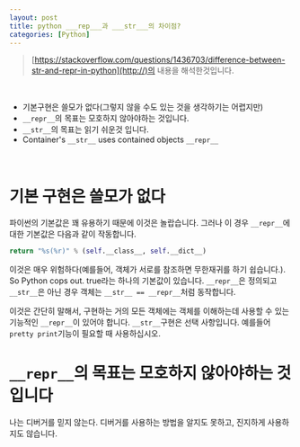 ```yaml
---
layout: post
title: python ___rep___과 ___str___의 차이점?
categories: [Python]
---
```


>[https://stackoverflow.com/questions/1436703/difference-between-str-and-repr-in-python](http://)의 내용을 해석한것입니다.

<br>

* 기본구현은 쓸모가 없다(그렇지 않을 수도 있는 것을 생각하기는 어렵지만)
* ```__repr__```의 목표는 모호하지 않아야하는 것입니다.
* ```__str__```의 목표는 읽기 쉬운것 입니다.
* Container's ```__str__``` uses contained objects ```__repr__```

<br>

# 기본 구현은 쓸모가 없다

파이썬의 기본값은 꽤 유용하기 때문에 이것은 놀랍습니다. 그러나 이 경우 ```__repr__```에 대한 기본값은 다음과 같이 작동합니다.

```python
return "%s(%r)" % (self.__class__, self.__dict__)
```

이것은 매우 위험하다(예를들어, 객체가 서로를 참조하면 무한재귀를 하기 쉽습니다.). So Python cops out. true라는 하나의 기본값이 있습니다. ```__repr__```은 정의되고 ```__str__```은 아닌 경우 객체는 ```__str__ == __repr__```처럼 동작합니다.

이것은 간단히 말해서, 구현하는 거의 모든 객체에는 객체를 이해하는데 사용할 수 있는 기능적인 `__repr__`이 있어야 합니다. `__str__`구현은 선택 사항입니다. 예를들어 `pretty print`기능이 필요할 때 사용하십시오.

# ```__repr__```의 목표는 모호하지 않아야하는 것입니다

나는 디버거를 믿지 않는다. 디버거를 사용하는 방법을 알지도 못하고, 진지하게 사용하지도 않습니다. 